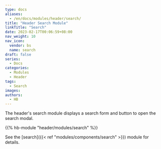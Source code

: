 ```yaml
---
type: docs
aliases:
  - /en/docs/modules/header/search/
title: "Header Search Module"
linkTitle: "Search"
date: 2023-02-17T00:06:59+08:00
nav_weight: 10
nav_icon:
  vendor: bs
  name: search
draft: false
series:
  - Docs
categories:
  - Modules
  - Header
tags:
  - Search
images:
authors:
  - HB
---
```


The header's search module displays a search form and button to open the search modal.

<!--more-->

{{% hb-module "header/modules/search" %}}

See the [search]({{< ref "modules/components/search" >}}) module for details.
